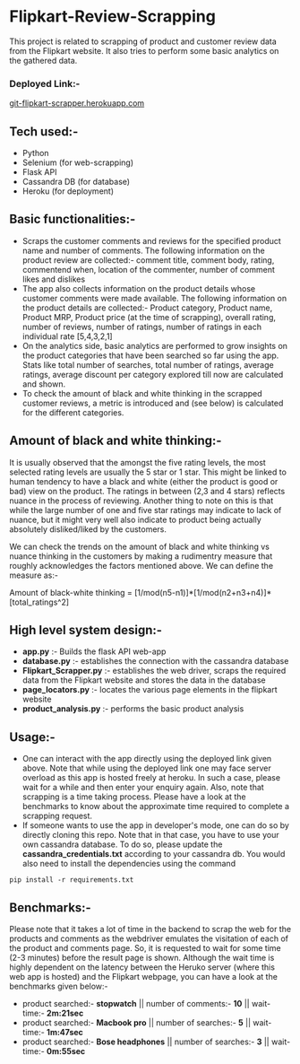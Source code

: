 # Flipkart-Review-Scrapping
This project is related to scrapping of product and customer review data from the Flipkart website. It also tries to perform some basic analytics on the gathered data.

### Deployed Link:-
[git-flipkart-scrapper.herokuapp.com](https://git-flipkart-scrapper.herokuapp.com)

## Tech used:-
- Python
- Selenium (for web-scrapping)
- Flask API
- Cassandra DB (for database)
- Heroku (for deployment)

## Basic functionalities:-
- Scraps the customer comments and reviews for the specified product name and number of comments. The following information on the product review are collected:- comment title, comment body, rating, commentend when, location of the commenter, number of comment likes and dislikes
- The app also collects information on the product details whose customer comments were made available. The following information on the product details are collected:- Product category, Product name, Product MRP, Product price (at the time of scrapping), overall rating, number of reviews, number of ratings, number of ratings in each individual rate [5,4,3,2,1]
- On the analytics side, basic analytics are performed to grow insights on the product categories that have been searched so far using the app. Stats like total number of searches, total number of ratings, average ratings, average discount per category explored till now are calculated and shown.
- To check the amount of black and white thinking in the scrapped customer reviews, a metric is introduced and (see below) is calculated for the different categories.

## Amount of black and white thinking:-
It is usually observed that the amongst the five rating levels, the most selected rating levels are usually the 5 star or 1 star. This might be linked to human tendency to have a black and white (either the product is good or bad) view on the product. The ratings in between (2,3 and 4 stars) reflects nuance in the process of reviewing. Another thing to note on this is that while the large number of one and five star ratings may indicate to lack of nuance, but it might very well also indicate to product being actually absolutely disliked/liked by the customers.

We can check the trends on the amount of black and white thinking vs nuance thinking in the customers by making a rudimentry measure that roughly acknowledges the factors mentioned above. We can define the measure as:-

Amount of black-white thinking = [1/mod(n5-n1)]\*[1/mod(n2+n3+n4)]\*[total_ratings^2]

## High level system design:-
- **app.py** :- Builds the flask API web-app
- **database.py** :- establishes the connection with the cassandra database
- **Flipkart_Scrapper.py** :- establishes the web driver, scraps the required data from the Flipkart website and stores the data in the database
- **page_locators.py** :- locates the various page elements in the flipkart website
- **product_analysis.py** :- performs the basic product analysis

## Usage:-
- One can interact with the app directly using the deployed link given above. Note that while using the deployed link one may face server overload as this app is hosted freely at heroku. In such a case, please wait for a while and then enter your enquiry again. Also, note that scrapping is a time taking process. Please have a look at the benchmarks to know about the approximate time required to complete a scrapping request.
- If someone wants to use the app in developer's mode, one can do so by directly cloning this repo. Note that in that case, you have to use your own cassandra database. To do so, please update the **cassandra_credentials.txt** according to your cassandra db. You would also need to install the dependencies using the command 
```
pip install -r requirements.txt
```
## Benchmarks:-
Please note that it takes a lot of time in the backend to scrap the web for the products and comments as the webdriver emulates the visitation of each of the product and comments page. So, it is requested to wait for some time (2-3 minutes) before the result page is shown. Although the wait time is highly dependent on the latency between the Heruko server (where this web app is hosted) and the Flipkart webpage, you can have a look at the benchmarks given below:-
- product searched:- **stopwatch** || number of comments:- **10** || wait-time:- **2m:21sec**
- product searched:- **Macbook pro** || number of searches:- **5** || wait-time:- **1m:47sec**
- product searched:- **Bose headphones** || number of searches:- **3** || wait-time:- **0m:55sec**
